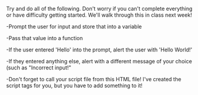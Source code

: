 Try and do all of the following.  Don't worry if you can't complete everything or have difficulty getting started.  We'll walk through this in class next week!

-Prompt the user for input and store that into a variable

-Pass that value into a function

-If the user entered 'Hello' into the prompt, alert the user with 'Hello World!'

-If they entered anything else, alert with a different message of your choice (such as "Incorrect input!"

-Don't forget to call your script file from this HTML file!  I've created the script tags for you, but you have to add something to it!
